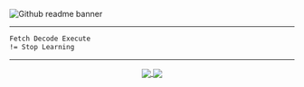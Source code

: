 
![Github readme banner](Profile.gif)
<!-- ![Github readme banner](https://github-production-user-asset-6210df.s3.amazonaws.com/83909388/318301884-cfc8e6ce-df39-49b4-8ce7-6f540b9bf34f.gif?X-Amz-Algorithm=AWS4-HMAC-SHA256&X-Amz-Credential=AKIAVCODYLSA53PQK4ZA%2F20240503%2Fus-east-1%2Fs3%2Faws4_request&X-Amz-Date=20240503T114207Z&X-Amz-Expires=300&X-Amz-Signature=e7ef02cdd8a2096198eecff69bddad4a40d7a98dd8cfdfefc5becfafcae8bfa9&X-Amz-SignedHeaders=host&actor_id=112717949&key_id=0&repo_id=780136172) -->

---
```txt
Fetch Decode Execute
!= Stop Learning
```
<!-- [![](https://visitcount.itsvg.in/api?id=Moataz404Mahmoud&icon=0&color=0)](https://github.com/MoatazMahmoud404)  -->
---
<!-- ## 👋About Me:

-🔭 127.0.0.1 <br>
--- -->

<div id="header" align="center">
  <a href="https://github.com/MoatazMahmoud404">
  <img align="center" src="https://github-readme-stats.vercel.app/api?username=MoatazMahmoud404&rank_icon=github&show_icons=true&hide_border=true&theme=dark#gh-dark-mode-only" />
  <!-- <img align="center" src="https://github-readme-stats.vercel.app/api?username=MoatazMahmoud404&include_all_commits=true&rank_icon=github&hide_border=true&theme=dark" /> -->
  <img align="center" src="https://streak-stats.demolab.com?user=MoatazMahmoud404&theme=dark&hide_border=true" />
  <!-- <img align="center" src="https://github-readme-stats.vercel.app/api/top-langs/?username=MoatazMahmoud404&theme=dark&langs_count=8&hide_border=true" /> -->
</div>

<!-- ![Top Langs](https://github-readme-stats.vercel.app/api/top-langs/?username=MoatazMahmoud404&theme=dark&langs_count=8&hide_border=true) -->

<!-- ---

## ⚙ Tech Stack:

![C](https://img.shields.io/badge/c-%2300599C.svg?style=flat&logo=c&logoColor=white) 
![C++](https://img.shields.io/badge/c++-%2300599C.svg?style=flat&logo=c%2B%2B&logoColor=white) 
![C#](https://img.shields.io/badge/c%23-%23239120.svg?style=flat&logo=c-sharp&logoColor=white)
![Python](https://img.shields.io/badge/python-3670A0?style=flat&logo=python&logoColor=ffdd54)
![Go](https://img.shields.io/badge/go-%2300ADD8.svg?style=flat&logo=go&logoColor=white)
![JavaScript](https://img.shields.io/badge/javascript-%23323330.svg?style=flat&logo=javascript&logoColor=%23F7DF1E) 
![NodeJS](https://img.shields.io/badge/node.js-6DA55F?style=flat&logo=node.js&logoColor=white) 
![Node.js](https://img.shields.io/badge/node.js-%23339933.svg?style=flat&logo=node.js&logoColor=white)
![.NET](https://img.shields.io/badge/dotnet-%235C2D91.svg?style=flat&logo=dotnet&logoColor=white)
![SQL Server](https://img.shields.io/badge/sql%20server-%23CC2927.svg?style=flat&logo=microsoft-sql-server&logoColor=white)
![HTML](https://img.shields.io/badge/html-%23E34F26.svg?style=flat&logo=html5&logoColor=white)
![CSS](https://img.shields.io/badge/css-%231572B6.svg?style=flat&logo=css3&logoColor=white)
![Docker](https://img.shields.io/badge/docker-%232496ED.svg?style=flat&logo=docker&logoColor=white)
![Git](https://img.shields.io/badge/git-%23F05033.svg?style=flat&logo=git&logoColor=white)
![Linux](https://img.shields.io/badge/-Linux-grey?logo=linux)
![Bash](https://img.shields.io/badge/bash-%234EAA25.svg?style=flat&logo=gnubash&logoColor=white)
![Markdown](https://img.shields.io/badge/markdown-%23000000.svg?style=flat&logo=markdown&logoColor=white)  -->